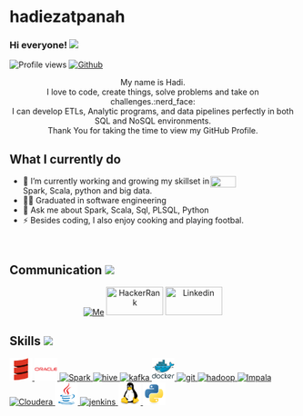 # hadiezatpanah
### Hi everyone! <img src = "https://raw.githubusercontent.com/MartinHeinz/MartinHeinz/master/wave.gif" width = 30px> </h1>
![Profile views](https://visitor-badge.glitch.me/badge?page_id=had3i/hadiezatpanah)
[![Github](https://img.shields.io/github/followers/alisheykhi?label=Follow&style=social)](https://github.com/had3i)


<p align="center" >
My name is Hadi. <br>
I love to code, create things, solve problems and take on challenges.:nerd_face: <br>
I can develop ETLs, Analytic programs, and data pipelines perfectly in both SQL and NoSQL environments. 
<br>
Thank You for taking the time to view my GitHub Profile.
</p>
<h2> What I currently do </h2> 


<img align="right"
 src="https://user-images.githubusercontent.com/22797857/90096358-dba16400-dd54-11ea-8e44-e181ada72661.gif" width="30%" height="30%"/>
  
- 🌱 I’m currently working and growing my skillset in Spark, Scala, python and big data.
- 👨‍🎓 Graduated in software engineering 
- 💬 Ask me about Spark, Scala, Sql, PLSQL, Python
- ⚡  Besides coding, I also enjoy cooking and playing footbal.

  
<br>

<h2> Communication <img src = "https://media1.giphy.com/media/L3u0T2DZ3D55srukju/giphy.gif?cid=790b761106d62b9a7df85177771ae7ffd901ea3b6cdbaaa1&rid=giphy.gif&ct=s" width = 32px>  </h2>

<p align="center">
     <a href="mailto:hadi.ezatpanah@gmail.com"><img alt="Me"  title="GMail" src="https://www.vectorlogo.zone/logos/gmail/gmail-icon.svg"   width="100" height="50" /></a>
     <a href="https://www.hackerrank.com/"><img title="HackerRank" src="https://cdn.worldvectorlogo.com/logos/hackerrank.svg"   width="100" height="50" /></a>
  <a href="https://www.linkedin.com/in/hadi-ezatpanah/"><img title="Linkedin" src="https://cdn.worldvectorlogo.com/logos/linkedin-icon-2.svg"   width="100" height="50" /></a>
</p>

<h2> Skills <img src = "https://media2.giphy.com/media/QssGEmpkyEOhBCb7e1/giphy.gif?cid=ecf05e47a0n3gi1bfqntqmob8g9aid1oyj2wr3ds3mg700bl&rid=giphy.gif" width = 32px> </h2>
<p align="left"> 
 <a href="https://www.scala-lang.org" target="_blank" rel="noreferrer"> <img src="https://raw.githubusercontent.com/devicons/devicon/master/icons/scala/scala-original.svg" alt="scala" width="40" height="40"/> </a> 
 <a href="https://www.oracle.com/" target="_blank" rel="noreferrer"> <img src="https://raw.githubusercontent.com/devicons/devicon/master/icons/oracle/oracle-original.svg" alt="oracle" width="40" height="40"/> </a> 
 <a href="https://spark.apache.org/" target="_blank" rel="noreferrer"> <img src="https://cdn.worldvectorlogo.com/logos/apache-spark-5.svg" alt="Spark" width="40" height="40"/> </a> 
 <a href="https://hive.apache.org/" target="_blank" rel="noreferrer"> <img src="https://www.vectorlogo.zone/logos/apache_hive/apache_hive-icon.svg" alt="hive" width="40" height="40"/> </a>  
 <a href="https://kafka.apache.org/" target="_blank" rel="noreferrer"> <img src="https://cdn.worldvectorlogo.com/logos/kafka.svg" alt="kafka" width="40" height="40"/> </a>  
 <a href="https://www.docker.com/" target="_blank" rel="noreferrer"> <img src="https://raw.githubusercontent.com/devicons/devicon/master/icons/docker/docker-original-wordmark.svg" alt="docker" width="40" height="40"/> </a> 
 <a href="https://git-scm.com/" target="_blank" rel="noreferrer"> <img src="https://www.vectorlogo.zone/logos/git-scm/git-scm-icon.svg" alt="git" width="40" height="40"/> </a> 
 <a href="https://hadoop.apache.org/" target="_blank" rel="noreferrer"> <img src="https://www.vectorlogo.zone/logos/apache_hadoop/apache_hadoop-icon.svg" alt="hadoop" width="40" height="40"/> </a> 
 <a href="https://impala.apache.org/" target="_blank" rel="noreferrer"> <img src="https://cdn.worldvectorlogo.com/logos/apache-impala.svg" alt="Impala" width="40" height="40"/> </a> 
 <a href="https://www.cloudera.com/" target="_blank" rel="noreferrer"> <img src="https://cdn.worldvectorlogo.com/logos/cloudera.svg" alt="Cloudera" width="40" height="40"/> </a> 
 <a href="https://www.java.com" target="_blank" rel="noreferrer"> <img src="https://raw.githubusercontent.com/devicons/devicon/master/icons/java/java-original.svg" alt="java" width="40" height="40"/> </a> 
 <a href="https://www.jenkins.io" target="_blank" rel="noreferrer"> <img src="https://www.vectorlogo.zone/logos/jenkins/jenkins-icon.svg" alt="jenkins" width="40" height="40"/> </a> 
 <a href="https://www.linux.org/" target="_blank" rel="noreferrer"> <img src="https://raw.githubusercontent.com/devicons/devicon/master/icons/linux/linux-original.svg" alt="linux" width="40" height="40"/> </a> 
 <a href="https://www.python.org" target="_blank" rel="noreferrer"> <img src="https://raw.githubusercontent.com/devicons/devicon/master/icons/python/python-original.svg" alt="python" width="40" height="40"/> </a> 
 </p>

